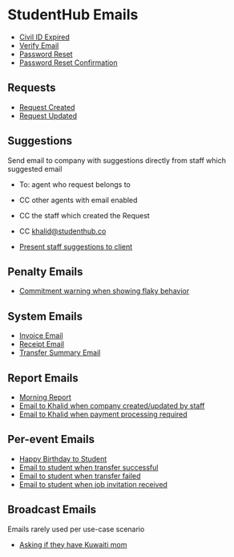 # StudentHub Emails

* [Civil ID Expired](civil-expired.html)
* [Verify Email](verify-email.html)
* [Password Reset](password-reset.html)
* [Password Reset Confirmation](password-reset-confirmed.html)

## Requests

* [Request Created](request-created.html)
* [Request Updated](request-updated.html)

## Suggestions

Send email to company with suggestions directly from staff which suggested email

* To: agent who request belongs to
* CC other agents with email enabled
* CC the staff which created the Request
* CC khalid@studenthub.co

* [Present staff suggestions to client](suggestions.html)

## Penalty Emails

* [Commitment warning when showing flaky behavior](commitment-warning.html)

## System Emails

* [Invoice Email](invoice.html)
* [Receipt Email](receipt.html)
* [Transfer Summary Email](transfer-summary.html)

## Report Emails

* [Morning Report](report-morning.html)
* [Email to Khalid when company created/updated by staff](report-company-crud.html)
* [Email to Khalid when payment processing required](report-payment-required.html)

## Per-event Emails

* [Happy Birthday to Student](birthday.html)
* [Email to student when transfer successful](transfer-success.html)
* [Email to student when transfer failed](transfer-fail.html)
* [Email to student when job invitation received](job-invitation.html)

## Broadcast Emails

Emails rarely used per use-case scenario

* [Asking if they have Kuwaiti mom](kuwaiti-mom.html)
